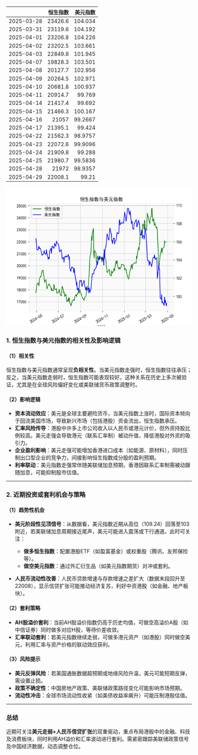 |            |   恒生指数 |   美元指数 |
|:-----------|-----------:|-----------:|
| 2025-03-28 |    23426.6 |   104.034  |
| 2025-03-31 |    23119.6 |   104.192  |
| 2025-04-01 |    23206.8 |   104.226  |
| 2025-04-02 |    23202.5 |   103.661  |
| 2025-04-03 |    22849.8 |   101.945  |
| 2025-04-07 |    19828.3 |   103.501  |
| 2025-04-08 |    20127.7 |   102.956  |
| 2025-04-09 |    20264.5 |   102.971  |
| 2025-04-10 |    20681.8 |   100.937  |
| 2025-04-11 |    20914.7 |    99.769  |
| 2025-04-14 |    21417.4 |    99.692  |
| 2025-04-15 |    21466.3 |   100.167  |
| 2025-04-16 |    21057   |    99.2667 |
| 2025-04-17 |    21395.1 |    99.424  |
| 2025-04-22 |    21562.3 |    98.9757 |
| 2025-04-23 |    22072.6 |    99.9096 |
| 2025-04-24 |    21909.8 |    99.288  |
| 2025-04-25 |    21980.7 |    99.5836 |
| 2025-04-28 |    21972   |    98.9357 |
| 2025-04-29 |    22008.1 |    99.21   |

![图](RSI_USDX.png)



### 1. 恒生指数与美元指数的相关性及影响逻辑

#### （1）相关性
恒生指数与美元指数通常呈现**负相关性**。当美元指数走强时，恒生指数往往承压；反之，当美元指数走弱时，恒生指数可能表现较好。这种关系在历史上多次被验证，尤其是在全球风险偏好变化或美联储货币政策调整时。

#### （2）影响逻辑
- **资本流动效应**：美元是全球主要避险货币，当美元指数上涨时，国际资本倾向于回流美国市场，导致新兴市场（包括港股）资金流出，恒生指数承压。
- **汇率风险传导**：港股中许多上市公司收入以人民币或港元计价，但外资持股比例较高。美元走强会导致港元（联系汇率制）被动升值，降低港股对外资的吸引力。
- **企业盈利影响**：美元走强可能增加香港进口成本（如能源、原材料），同时压制出口型企业的竞争力，间接影响恒生指数成分股的盈利预期。
- **利率联动**：美元指数走强常伴随美联储加息预期，香港因联系汇率制需被动跟随加息，可能抑制股市估值。

---

### 2. 近期投资或套利机会与策略

#### （1）趋势性机会
- **美元阶段性见顶信号**：从数据看，美元指数近期从高位（109.24）回落至103附近，若美联储加息周期接近尾声，美元可能进入震荡或下行通道。此时可关注：
  - **做多恒生指数**：配置港股ETF（如盈富基金）或权重股（腾讯、友邦保险等）。
  - **做空美元指数**：通过外汇衍生品（如美元指数期货）对冲或套利。

- **人民币流动性改善**：人民币贷款增速与存款增速之差扩大（数据末段回升至22008），显示信贷扩张可能推动经济复苏，利好中资港股（如金融、地产板块）。

#### （2）套利策略
- **AH股溢价套利**：当前AH股溢价指数仍高于历史均值，可做空高溢价A股（如中信证券）同时做多对应H股，等待价差收敛。
- **汇率联动套利**：若美元指数继续走弱，可做多港元资产（如港股）同时做空美元，利用汇率与资产价格的联动效应获利。

#### （3）风险提示
- **美元反弹风险**：若美国通胀数据超预期或地缘风险升温，美元可能短期反弹，需设置止损。
- **政策不确定性**：中国房地产政策、美联储政策路径变化可能影响市场预期。
- **流动性冲击**：全球市场流动性收紧（如美债收益率飙升）可能压制港股估值。

---

### 总结
近期可关注**美元走弱+人民币信贷扩张**的双重驱动，重点布局港股中的金融、科技及消费板块，同时利用AH溢价和汇率波动进行套利。需紧密跟踪美联储政策信号及中国经济数据，动态调整仓位。